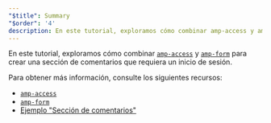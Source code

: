```yaml
---
"$title": Summary
"$order": '4'
description: En este tutorial, exploramos cómo combinar amp-access y amp-form para crear una sección de comentarios que requiera un inicio de sesión.
---
```


En este tutorial, exploramos cómo combinar [`amp-access`](../../../../documentation/components/reference/amp-access.md) y [`amp-form`](../../../../documentation/components/reference/amp-form.md) para crear una sección de comentarios que requiera un inicio de sesión.

Para obtener más información, consulte los siguientes recursos:

- [`amp-access`](../../../../documentation/components/reference/amp-access.md)
- [`amp-form`](../../../../documentation/components/reference/amp-form.md)
- [Ejemplo "Sección de comentarios"](../../../../documentation/examples/documentation/Comment_Section.html)
